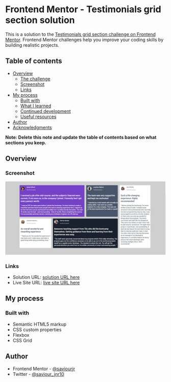 # Frontend Mentor - Testimonials grid section solution

This is a solution to the [Testimonials grid section challenge on Frontend Mentor](https://www.frontendmentor.io/challenges/testimonials-grid-section-Nnw6J7Un7). Frontend Mentor challenges help you improve your coding skills by building realistic projects. 

## Table of contents

- [Overview](#overview)
  - [The challenge](#the-challenge)
  - [Screenshot](#screenshot)
  - [Links](#links)
- [My process](#my-process)
  - [Built with](#built-with)
  - [What I learned](#what-i-learned)
  - [Continued development](#continued-development)
  - [Useful resources](#useful-resources)
- [Author](#author)
- [Acknowledgments](#acknowledgments)

**Note: Delete this note and update the table of contents based on what sections you keep.**

## Overview

### Screenshot

![](./GRID.jpg)


### Links

- Solution URL: [solution URL here](https://github.com/Saviourjr/GRID-)
- Live Site URL: [ live site URL here](https://saviourjr/github.io/GRID-/)

## My process

### Built with

- Semantic HTML5 markup
- CSS custom properties
- Flexbox
- CSS Grid


## Author


- Frontend Mentor - [@saviourjr](https://www.frontendmentor.io/profile/saviourjr)
- Twitter - [@saviour_jnr10](https://www.twitter.com/saviour_jnr10)


